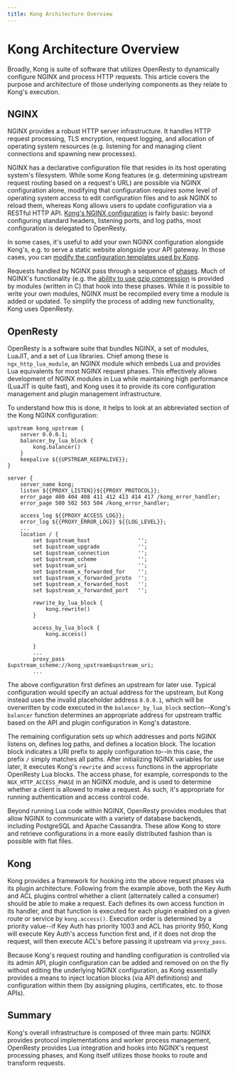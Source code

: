 ```yaml
---
title: Kong Architecture Overview
---
```


# Kong Architecture Overview

Broadly, Kong is suite of software that utilizes OpenResty to dynamically configure NGINX and process HTTP requests. This article covers the purpose and architecture of those underlying components as they relate to Kong's execution.

## NGINX

NGINX provides a robust HTTP server infrastructure. It handles HTTP request processing, TLS encryption, request logging, and allocation of operating system resources (e.g. listening for and managing client connections and spawning new processes).

NGINX has a declarative configuration file that resides in its host operating system's filesystem. While some Kong features (e.g. determining upstream request routing based on a request's URL) are possible via NGINX configuration alone, modifying that configuration requires some level of operating system access to edit configuration files and to ask NGINX to reload them, whereas Kong allows users to update configuration via a RESTful HTTP API. [Kong's NGINX
configuration](https://github.com/Kong/kong/tree/master/kong/templates) is fairly basic: beyond configuring standard headers, listening ports, and log paths, most configuration is delegated to OpenResty.

In some cases, it's useful to add your own NGINX configuration alongside Kong's, e.g. to serve a static website alongside your API gateway. In those cases, you can [modify the configuration templates used by Kong](https://docs.konghq.com/0.13.x/configuration/#custom-nginx-configuration-embedding-kong).

Requests handled by NGINX pass through a sequence of [phases](https://nginx.org/en/dev/development_guide.html#http_phases). Much of NGINX's functionality (e.g. the [ability to use gzip compression](http://nginx.org/en/http/ngx_http_gzip_module.html) is provided by modules (written in C) that hook into these phases. While it is possible to write your own modules, NGINX must be recompiled every time a module is added or updated. To simplify the process of adding new functionality, Kong uses OpenResty.

## OpenResty

OpenResty is a software suite that bundles NGINX, a set of modules, LuaJIT, and a set of Lua libraries. Chief among these is `ngx_http_lua_module`, an NGINX module which embeds Lua and provides Lua equivalents for most NGINX request phases. This effectively allows development of NGINX modules in Lua while maintaining high performance (LuaJIT is quite fast), and Kong uses it to provide its core configuration management and plugin management infrastructure.

To understand how this is done, it helps to look at an abbreviated section of the Kong NGINX configuration:

```
upstream kong_upstream {
    server 0.0.0.1;
    balancer_by_lua_block {
        kong.balancer()
    }
    keepalive ${{UPSTREAM_KEEPALIVE}};
}

server {
    server_name kong;
    listen ${{PROXY_LISTEN}}${{PROXY_PROTOCOL}};
    error_page 400 404 408 411 412 413 414 417 /kong_error_handler;
    error_page 500 502 503 504 /kong_error_handler;

    access_log ${{PROXY_ACCESS_LOG}};
    error_log ${{PROXY_ERROR_LOG}} ${{LOG_LEVEL}};
    ...
    location / {
        set $upstream_host               '';
        set $upstream_upgrade            '';
        set $upstream_connection         '';
        set $upstream_scheme             '';
        set $upstream_uri                '';
        set $upstream_x_forwarded_for    '';
        set $upstream_x_forwarded_proto  '';
        set $upstream_x_forwarded_host   '';
        set $upstream_x_forwarded_port   '';

        rewrite_by_lua_block {
            kong.rewrite()
        }

        access_by_lua_block {
            kong.access()
        
        }
        ...
        proxy_pass         $upstream_scheme://kong_upstream$upstream_uri;
        ...
```

The above configuration first defines an upstream for later use. Typical configuration would specify an actual address for the upstream, but Kong instead uses the invalid placeholder address `0.0.0.1`, which will be overwritten by code executed in the `balancer_by_lua_block` section--Kong's `balancer` function determines an appropriate address for upstream traffic based on the API and plugin configuration in Kong's datastore.

The remaining configuration sets up which addresses and ports NGINX listens on, defines log paths, and defines a location block. The location block indicates a URI prefix to apply configuration to--in this case, the prefix `/` simply matches all paths. After initializing NGINX variables for use later, it executes Kong's `rewrite` and `access` functions in the appropriate OpenResty Lua blocks. The access phase, for example, corresponds to the `NGX_HTTP_ACCESS_PHASE` in an NGINX module, and is used to determine whether a client is allowed to make a request. As such, it's appropriate for running authentication and access control code.

Beyond running Lua code within NGINX, OpenResty provides modules that allow NGINX to communicate with a variety of database backends, including PostgreSQL and Apache Cassandra. These allow Kong to store and retrieve configurations in a more easily distributed fashion than is possible with flat files.

## Kong

Kong provides a framework for hooking into the above request phases via its plugin architecture. Following from the example above, both the Key Auth and ACL plugins control whether a client (alternately called a consumer) should be able to make a request. Each defines its own access function in its handler, and that function is executed for each plugin enabled on a given route or service by `kong.access()`. Execution order is determined by a priority value--if Key Auth has priority 1003
and ACL has priority 950, Kong will execute Key Auth's access function first and, if it does not drop the request, will then execute ACL's before passing it upstream via `proxy_pass`.

Because Kong's request routing and handling configuration is controlled via its admin API, plugin configuration can be added and removed on on the fly without editing the underlying NGINX configuration, as Kong essentially provides a means to inject location blocks (via API definitions) and configuration within them (by assigning plugins, certificates, etc. to those APIs).

## Summary

Kong's overall infrastructure is composed of three main parts: NGINX provides protocol implementations and worker process management, OpenResty provides Lua integration and hooks into NGINX's request processing phases, and Kong itself utilizes those hooks to route and transform requests.
